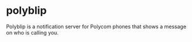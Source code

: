 # polyblip
Polyblip is a notification server for Polycom phones that shows a message on who is calling you.

